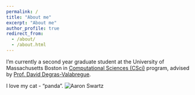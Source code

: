 ```yaml
---
permalink: /
title: "About me"
excerpt: "About me"
author_profile: true
redirect_from: 
  - /about/
  - /about.html
---
```


I’m currently a second year graduate student at the University of Massachusetts Boston in [Computational Sciences (CSci)](https://www.umb.edu/academics/csm/interdisciplinary_programs/computational_sciences_phd) program, advised by [Prof. David Degras-Valabregue](https://www.umb.edu/academics/csm/faculty_staff/david_degras-valabregue).


I love my cat - “panda”.
![Aaron Swartz](https://github.com/Yiming-S/yiming.github.io/blob/master/images/WechatIMG69.jpeg?raw=true)
